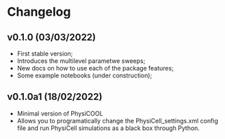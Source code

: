 # Changelog

<!--next-version-placeholder-->
## v0.1.0 (03/03/2022)

- First stable version;
- Introduces the multilevel parametwe sweeps;
- New docs on how to use each of the package features;
- Some example notebooks (under construction);

## v0.1.0a1 (18/02/2022)

- Minimal version of PhysiCOOL
- Allows you to programatically change the PhysiCell_settings.xml config file and run PhysiCell simulations as a black box through Python.
